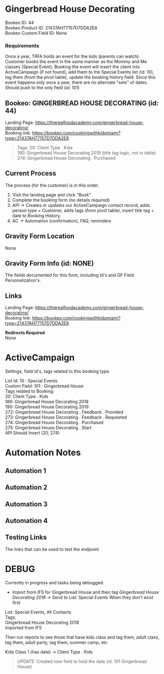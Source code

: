 # Gingerbread House Decorating
Bookeo ID: 44  
Bookeo Product ID: 21437AH77157D7DDA2E8  
Bookeo Custom Field ID: None  

### Requirements
Once a year, TRFA holds an event for the kids (parents can watch). Customer books the event in the same manner as the Mommy and Me classes (Special Event). Booking the event will insert the client into ActiveCampaign (if not found), add them to the Special Events list (id: 10), tag them (from the pivot table), update the booking history field. Since this event happens only once a year, there are no alternate "sets" of dates. Should push to the only field (id: 101)  

## Bookeo: GINGERBREAD HOUSE DECORATING (id: 44)
Landing Page: https://therealfoodacademy.com/gingerbread-house-decorating/  
Booking link: https://bookeo.com/cookingwithkidsmiami?type=21437AH77157D7DDA2E8  

>Tags: 
20: Client Type . Kids  
190: Gingerbread House Decorating 2019  (title tag logic, not in table)  
274: Gingerbread House Decorating . Purchased  

## Current Process
The process (for the customer) is in this order.  
 1. Visit the landing page and click "Book"
 2. Complete the booking form (no details required)
 3. API -> Creates or updates our ActiveCampaign contact record, adds person type = Customer, adds tags (from pivot table), insert title tag + date to Booking History.    
 4. AC -> Automation (confirmation), FAQ, reminders



## Gravity Form Location
None  

## Gravity Form Info (id: NONE)
The fields documented for this form, including Id's and GF Field Personalization's.  

## Links
Landing Page: https://therealfoodacademy.com/gingerbread-house-decorating/  
Booking link: https://bookeo.com/cookingwithkidsmiami?type=21437AH77157D7DDA2E8  

**Redirects Required**  
None  

# ActiveCampaign 
Settings, field id's, tags related to this booking type.  

List Id: 10 : Special Events  
Custom Field: 101 : Gingerbread House  
Tags related to Booking:  
20: Client Type . Kids  
189: Gingerbread House Decorating 2018  
190: Gingerbread House Decorating 2019  
272: Gingerbread House Decorating . Feedback . Provided  
273: Gingerbread House Decorating . Feedback . Requested  
274: Gingerbread House Decorating . Purchased  
275: Gingerbread House Decorating . Start  
API Should Insert (20, 274)

# Automation Notes

## Automation 1

## Automation 2

## Automation 3

## Automation 4

## Testing Links
The links that can be used to test the endpoint

# DEBUG  
Currently in progress and tasks being debugged. 

 * Import from IFS for Gingerbread House and then tag _Gingerbread House Decorating 2018_ -> Send to List: Special Events
When they don't exist first

List: Special Events, All Contacts  
Tags:  
Gingerbread House Decorating 2018  
Imported from IFS  

Then run reports to see those that have kids class and tag them, adult class, tag them, adult party, tag them, summer camp, etc  

Kids Class 1 (has date) -> Client Type . Kids 
>UPDATE: Created new field to hold the date (id: 101 Gingerbread House)
